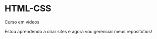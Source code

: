 # HTML-CSS
 Curso em videos 

Estou aprendendo a criar sites e agora vou gerenciar meus 
repositótios!